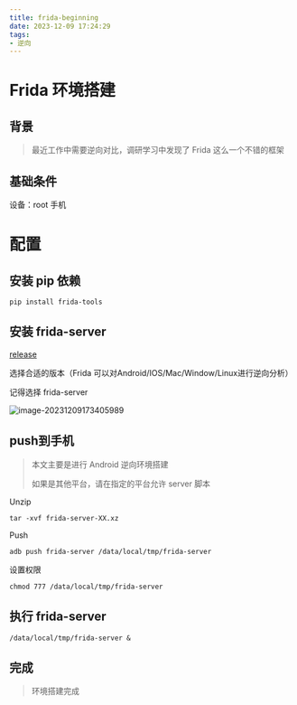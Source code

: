 ```yaml
---
title: frida-beginning
date: 2023-12-09 17:24:29
tags:
- 逆向
---
```




# Frida 环境搭建



## 背景

> 最近工作中需要逆向对比，调研学习中发现了 Frida 这么一个不错的框架



## 基础条件



设备：root 手机



# 配置



## 安装 pip 依赖



```shell
pip install frida-tools
```



## 安装 frida-server



[release](https://github.com/frida/frida/releases)

选择合适的版本（Frida 可以对Android/IOS/Mac/Window/Linux进行逆向分析）

记得选择 frida-server

![image-20231209173405989](https://typora-blog-picture.oss-cn-chengdu.aliyuncs.com/blogimage-20231209173405989.png)



## push到手机



> 本文主要是进行 Android 逆向环境搭建
>
> 如果是其他平台，请在指定的平台允许 server 脚本

Unzip

```shell
tar -xvf frida-server-XX.xz
```

Push

```shell
adb push frida-server /data/local/tmp/frida-server
```

设置权限

```shell
chmod 777 /data/local/tmp/frida-server
```







## 执行 frida-server



```shell
/data/local/tmp/frida-server &
```





## 完成



> 环境搭建完成





